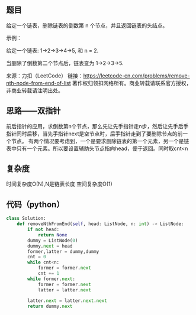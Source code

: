 ## 题目
给定一个链表，删除链表的倒数第 n 个节点，并且返回链表的头结点。

示例：

给定一个链表: 1->2->3->4->5, 和 n = 2.

当删除了倒数第二个节点后，链表变为 1->2->3->5.

来源：力扣（LeetCode）
链接：https://leetcode-cn.com/problems/remove-nth-node-from-end-of-list
著作权归领扣网络所有。商业转载请联系官方授权，非商业转载请注明出处。
## 思路——双指针
前后指针的应用，求倒数第n个节点，那么先让先手指针走n步，然后让先手后手指针同时后移，当先手指针next是空节点时，后手指针走到了要删除节点的前一个节点。
有两个情况要考虑到，一个是要求删除链表的第一个元素，另一个是链表中只有一个元素。所以要设置辅助头节点指向head，便于返回。同时取cnt<n
## 复杂度
时间复杂度O(N),N是链表长度
空间复杂度O(1)
## 代码（python）

```python
class Solution:
    def removeNthFromEnd(self, head: ListNode, n: int) -> ListNode:
        if not head:
            return None
        dummy = ListNode(0)
        dummy.next = head
        former,latter = dummy,dummy
        cnt = 0
        while cnt<n:
            former = former.next
            cnt += 1
        while former.next:
            former = former.next
            latter = latter.next
        
        latter.next = latter.next.next
        return dummy.next
```
